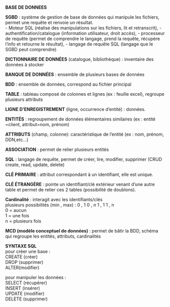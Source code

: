 
**BASE DE DONNEES**



**SGBD** : système de gestion de base de données qui manipule les fichiers, permet une requête et renvoie un résultat.  
	- Moteur SQL (réalise des manipulations sur les fichiers, lit et retranscrit), 
	- authentification/catalogue (information utilisateur, droit accès),
	- processeur de requête (permet de comprendre le langage, prend la requête, récupère l’info et retourne le résultat),
	- langage de requête SQL (langage que le SGBD peut comprendre)  


**DICTIONNAIRE DE DONNÉES** (catalogue, bibliothèque) : inventaire des données à stocker  


**BANQUE DE DONNÉES** : ensemble de plusieurs bases de données  


**BDD** : ensemble de données, correspond au fichier principal  


**TABLE** : tableau composé de colonnes et lignes (ex : feuille excel), regroupe plusieurs attributs  


**LIGNE D’ENREGISTREMENT** (ligne, occurrence d’entité) : données.  


**ENTITÉS** : regroupement de données élémentaires similaires  (ex : entité =client, attribut=nom, prénom)  


**ATTRIBUTS** (champ, colonne): caractéristique de l’entité (ex : nom, prénom, DDN,etc...)  


**ASSOCIATION** : permet de relier plusieurs entités  


**SQL** : langage de requête, permet de créer, lire, modifier, supprimer (CRUD create, read, update, delete)  


**CLÉ PRIMAIRE** : attribut correspondant à un identifiant, elle est unique.  

**CLÉ ÉTRANGÈRE** : pointe un identifiant/clé extérieur venant d’une autre table et permet de relier ces 2 tables (possibilité de doublons).  


**Cardinalité** : interagit avec les identifiants/clés  
	plusieurs possibilités (min , max) : 	0 , 1 		0 , n		1 , 1		1 , n  
0 = aucun  
1 = une fois  
n = plusieurs fois  


**MCD (modèle conceptuel de données)** : permet de bâtir la BDD, schéma qui regroupe les entités, attributs, cardinalités  


**SYNTAXE SQL**  
pour créer une base :  
	CREATE (créer)  
	DROP (supprimer)  
	ALTER(modifier)  

pour manipuler les données :  
	SELECT (récupérer)  
	INSERT (insérer)  
	UPDATE (modifier)  
	DELETE (supprimer)  